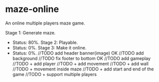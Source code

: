 # maze-online

An online multiple players maze game.

Stage 1: Generate maze.
  + Status: 80%.
Stage 2: Playable.
  + Status: 0%.
Stage 3: Make it online.
  + Status: 0%.
//TODO add header banner(image) OK
//TODO add background
//TODO fix footer to bottom OK
//TODO add gameplay
//TODO + add player
//TODO + add movement
//TODO + add wall
//TODO + movement inside maze
//TODO + add start and end of the game
//TODO + support multiple players